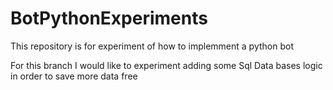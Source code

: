 # BotPythonExperiments
This repository is for experiment of how to implemment a python bot 


For this branch I would like to experiment adding some Sql Data bases logic in order to save more data free
